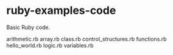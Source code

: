 ruby-examples-code
==================

Basic Ruby code.

arithmetic.rb
array.rb
class.rb
control_structures.rb
functions.rb
hello_world.rb
logic.rb
variables.rb
